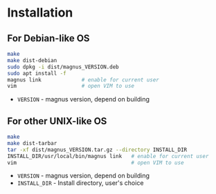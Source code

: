# Installation

## For Debian-like OS

```bash
make
make dist-debian
sudo dpkg -i dist/magnus_VERSION.deb
sudo apt install -f
magnus link             # enable for current user
vim                     # open VIM to use
```

* `VERSION` - magnus version, depend on building

## For other UNIX-like OS


```bash
make
make dist-tarbar
tar -xf dist/magnus_VERSION.tar.gz --directory INSTALL_DIR
INSTALL_DIR/usr/local/bin/magnus link   # enable for current user
vim                                     # open VIM to use
```

* `VERSION` - magnus version, depend on building
* `INSTALL_DIR` - Install directory, user's choice
